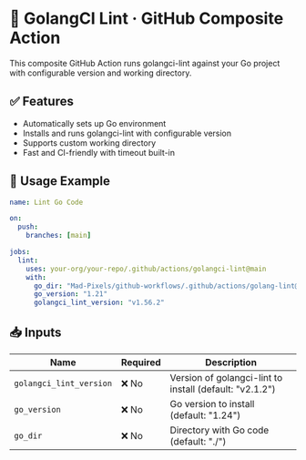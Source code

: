 # 🧬 GolangCI Lint · GitHub Composite Action

This composite GitHub Action runs golangci-lint against your Go project with configurable version and working directory.

## ✅ Features
- Automatically sets up Go environment
- Installs and runs golangci-lint with configurable version
- Supports custom working directory
- Fast and CI-friendly with timeout built-in

## 🔧 Usage Example
```yaml
name: Lint Go Code

on:
  push:
    branches: [main]

jobs:
  lint:
    uses: your-org/your-repo/.github/actions/golangci-lint@main
    with:
      go_dir: "Mad-Pixels/github-workflows/.github/actions/golang-lint@main"
      go_version: "1.21"
      golangci_lint_version: "v1.56.2"
```

## 📥 Inputs
| **Name**                | **Required** | **Description**                                         |
|-------------------------|--------------|---------------------------------------------------------|
| `golangci_lint_version` | ❌ No        | Version of golangci-lint to install (default: "v2.1.2") |
| `go_version`            | ❌ No        | Go version to install (default: "1.24")                 |
| `go_dir`                | ❌ No        | Directory with Go code (default: "./")                  |